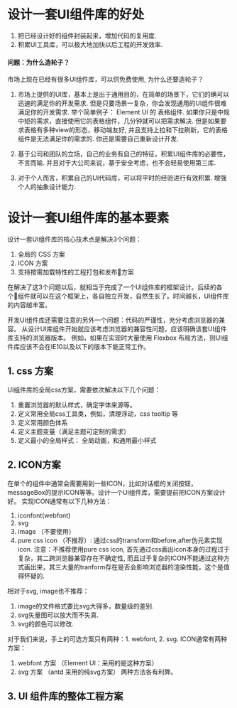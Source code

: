 # 设计一套UI组件库的好处
1. 把已经设计好的组件封装起来，增加代码的复用度.
2. 积累UI工具库，可以极大地加快以后工程的开发效率.

#### 问题：为什么造轮子？
市场上现在已经有很多UI组件库，可以供免费使用, 为什么还要造轮子？

1. 市场上提供的UI库，基本上是出于通用目的，在简单的场景下，它们的确可以迅速的满足你的开发需求.
但是只要场景一复杂，你会发现通用的UI组件很难满足你的开发需求.
举个简单例子： Element UI 的 表格组件.
如果你只是中规中矩的需求，直接使用它的表格组件，几分钟就可以把需求解决.
但是如果要求表格有多种view的形态，移动端友好, 并且支持上拉和下拉刷新，它的表格组件是无法满足你的需求的. 你还是需要自己重新设计开发.   

2. 基于公司和团队的立场，自己的业务有自己的特征，积累UI组件库的必要性，不言而喻. 并且对于大公司来说，基于安全考虑，也不会轻易使用第三库.

3. 对于个人而言，积累自己的UI代码库，可以将平时的经验进行有效积累. 增强个人的抽象设计能力.


# 设计一套UI组件库的基本要素

设计一套UI组件库的核心技术点是解决3个问题：
1. 全局的 CSS 方案
2. ICON 方案
3. 支持按需加载特性的工程打包和发布方案  

在解决了这3个问题以后，就相当于完成了一个UI组件库的框架设计。后续的各个组件就可以在这个框架上，各自独立开发，自然生长了。时间越长，UI组件库的内容越丰富。  

开发UI组件库还需要注意的另外一个问题：代码的严谨性，充分考虑浏览器的兼容。
从设计UI库组件开始就应该考虑浏览器的兼容性问题，应该明确该套UI组件库支持的浏览器版本。
例如，如果在实现时大量使用 Flexbox 布局方法，则UI组件库应该不会在IE10以及以下的版本下能正常工作。



## 1. css 方案
UI组件库的全局css方案，需要依次解决以下几个问题：
1. 重置浏览器的默认样式，确定字体来源等。 
2. 定义常用全局css工具类，例如，清理浮动，css tooltip 等
3. 定义常用颜色体系
4. 定义主题变量（满足主题可定制的需求）
5. 定义最小的全局样式： 全局动画，和通用最小样式


## 2. ICON方案
在单个的组件中通常会需要用到一些ICON，比如对话框的关闭按钮，messageBox的提示ICON等等。设计一个UI组件库，需要提前把ICON方案设计好。
实现ICON通常有以下几种方法：
1. iconfont(webfont)
2. svg
3. image （不要使用）
4. pure css icon （不推荐）: 通过css的transform和before,after伪元素实现icon.
注意：不推荐使用pure css icon, 首先通过css画出icon本身的过程过于复杂，其二跨浏览器兼容存在不确定性, 而且过于复杂的ICON不能通过这种方式画出来，其三大量的tranform存在是否会影响浏览器的渲染性能，这个是值得怀疑的.

相对于svg, image也不推荐：
1. image的文件格式要比svg大得多，数量级的差别.
2. svg矢量图可以放大而不失真.
3. svg的颜色可以修改.

对于我们来说，手上的可选方案只有两种：1. webfont, 2. svg.
ICON通常有两种方案：
1. webfont 方案 （Element UI：采用的是这种方案）
2. svg 方案 （antd 采用的纯svg方案）
两种方法各有利弊。  


## 3. UI 组件库的整体工程方案 

